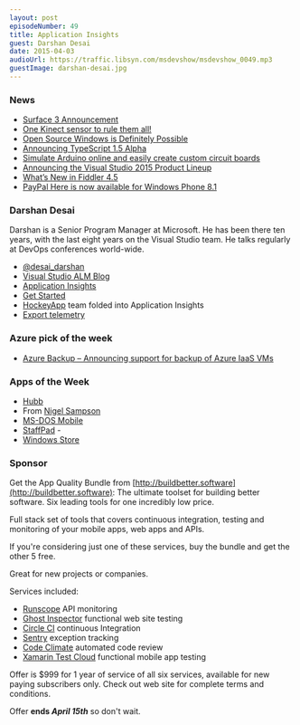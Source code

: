 ```yaml
---
layout: post
episodeNumber: 49
title: Application Insights
guest: Darshan Desai
date: 2015-04-03
audioUrl: https://traffic.libsyn.com/msdevshow/msdevshow_0049.mp3
guestImage: darshan-desai.jpg
---
```


### News

 - [Surface 3 Announcement](http://blog.surface.com/2015/03/announcing-surface-3/)
 - [One Kinect sensor to rule them all!](https://www.thurrott.com/dev/2564/for-kinect-developers-a-single-sensor-to-rule-them-all)
 - [Open Source Windows is Definitely Possible](http://www.wired.com/2015/04/microsoft-open-source-windows-definitely-possible/)
 - [Announcing TypeScript 1.5 Alpha](http://blogs.msdn.com/b/typescript/archive/2015/03/27/announcing-typescript-1-5-alpha.aspx)
 - [Simulate Arduino online and easily create custom circuit boards](http://123d.circuits.io/)
 - [Announcing the Visual Studio 2015 Product Lineup](http://blogs.msdn.com/b/visualstudio/archive/2015/03/31/announcing-the-visual-studio-2015-product-line.aspx)
 - [What’s New in Fiddler 4.5](http://blogs.telerik.com/fiddler/posts/15-03-30/what-s-new-in-fiddler-4-5)
 - [PayPal Here is now available for Windows Phone 8.1](http://www.windowscentral.com/paypal-here-now-available-windows-phone-81)

### Darshan Desai

Darshan is a Senior Program Manager at Microsoft. He has been there ten years, with the last eight years on the Visual Studio team. He talks regularly at DevOps conferences world-wide.

 - [@desai\_darshan](https://twitter.com/desai_darshan)
 - [Visual Studio ALM Blog](http://blogs.msdn.com/b/visualstudioalm/)
 - [Application Insights](http://azure.microsoft.com/en-us/services/application-insights/)
  - [Get Started](http://azure.microsoft.com/en-us/documentation/articles/app-insights-get-started/)
  - [HockeyApp](http://hockeyapp.net/) team folded into Application Insights
  - [Export telemetry](http://azure.microsoft.com/en-us/documentation/articles/app-insights-export-telemetry/)

### Azure pick of the week

 - [Azure Backup – Announcing support for backup of Azure IaaS VMs](http://azure.microsoft.com/blog/2015/03/26/azure-backup-announcing-support-for-backup-of-azure-iaas-vms/)

### Apps of the Week

 - [Hubb](http://apps.microsoft.com/windows/app/hubb/bb5d3903-dd05-4a44-9c4e-f5c2a9651905)
  - From [Nigel Sampson](https://twitter.com/nigelsampson)
 - [MS-DOS Mobile](http://www.windowsphone.com/s?appid=8573c4a8-b9df-4409-90a6-dad2dc0b6b26)
 - [StaffPad](http://staffpad.net/index.html)   -
  - [Windows Store](http://apps.microsoft.com/webpdp/app/ce714f58-1113-4c30-a9a3-f14a0fb5d7ed)

### Sponsor

Get the App Quality Bundle from [http://buildbetter.software](http://buildbetter.software): The ultimate toolset for building better software. Six leading tools for one incredibly low price.

Full stack set of tools that covers continuous integration, testing and monitoring of your mobile apps, web apps and APIs.

If you're considering just one of these services, buy the bundle and get the other 5 free.

Great for new projects or companies.

Services included:

 - [Runscope](https://www.runscope.com/) API monitoring
 - [Ghost Inspector](https://ghostinspector.com/) functional web site testing
 - [Circle CI](https://circleci.com/) continuous Integration
 - [Sentry](https://getsentry.com/welcome/) exception tracking
 - [Code Climate](https://codeclimate.com/) automated code review
 - [Xamarin Test Cloud](http://xamarin.com/test-cloud) functional mobile app testing

Offer is $999 for 1 year of service of all six services, available for new paying subscribers only. Check out web site for complete terms and conditions.

Offer **ends _April 15th_** so don't wait.
